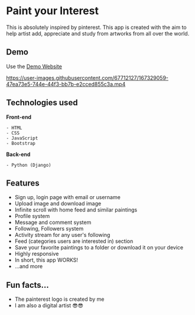 # Paint your Interest
<p>This is absolutely inspired by pinterest. This app is created with the aim to help artist add, appreciate and study from artworks from all over the world.</p>

## Demo
Use the [Demo Website](https://tjpainterest.herokuapp.com)

https://user-images.githubusercontent.com/67712127/167329059-47ea73e5-744e-44f3-bb7b-e2cced855c3a.mp4

## Technologies used

**Front-end**

```
- HTML
- CSS
- JavaScript
- Bootstrap
```

**Back-end**

```
- Python (Django)
```
## Features
<ul>
    <li>Sign up, login page with email or username</li>
    <li>Upload image and download image</li>
    <li>Infinite scroll with home feed and similar paintings</li>
    <li>Profile system</li>
    <li>Message and comment system</li>
    <li>Following, Followers system</li>
    <li>Activity stream for any user's following</li>
    <li>Feed (categories users are interested in) section</li>
    <li>Save your favorite paintings to a folder or download it on your device</li>
    <li>Highly responsive</li>
    <li>In short, this app WORKS!</li>
    <li>...and more</li>
</ul>

<h2>Fun facts...</h2>
<ul>
    <li>The painterest logo is created by me</li>
    <li>I am also a digital artist 😎😎</li>
</ul>
